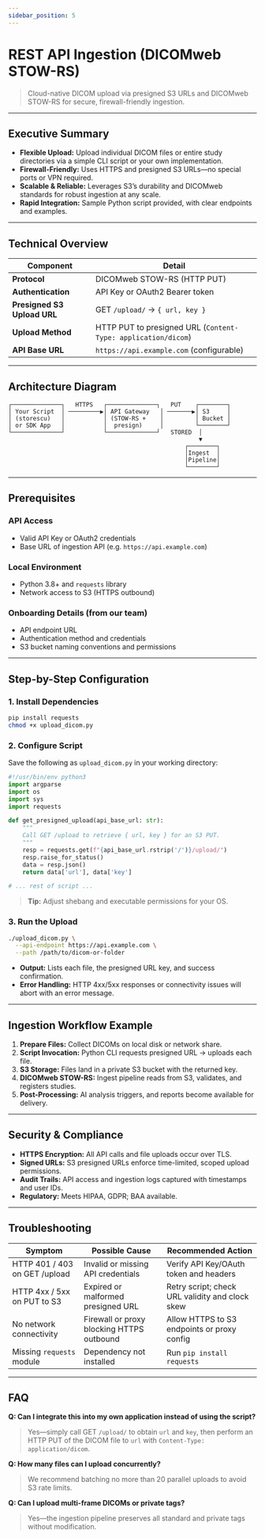 ```yaml
---
sidebar_position: 5
---
```


# REST API Ingestion (DICOMweb STOW-RS)

> Cloud-native DICOM upload via presigned S3 URLs and DICOMweb STOW-RS for secure, firewall-friendly ingestion.

---

## Executive Summary

- **Flexible Upload:** Upload individual DICOM files or entire study directories via a simple CLI script or your own implementation.
- **Firewall-Friendly:** Uses HTTPS and presigned S3 URLs—no special ports or VPN required.
- **Scalable & Reliable:** Leverages S3’s durability and DICOMweb standards for robust ingestion at any scale.
- **Rapid Integration:** Sample Python script provided, with clear endpoints and examples.

---

## Technical Overview

| Component                   | Detail                                                        |
| --------------------------- | ------------------------------------------------------------- |
| **Protocol**                | DICOMweb STOW-RS (HTTP PUT)                                   |
| **Authentication**          | API Key or OAuth2 Bearer token                                |
| **Presigned S3 Upload URL** | GET `/upload/` → `{ url, key }`                               |
| **Upload Method**           | HTTP PUT to presigned URL (`Content-Type: application/dicom`) |
| **API Base URL**            | `https://api.example.com` (configurable)                      |

---

## Architecture Diagram

```text
┌──────────────┐   HTTPS   ┌──────────────┐   PUT    ┌────────┐
│ Your Script  │ ─────────▶│ API Gateway   │ ───────▶│ S3     │
│ (storescu)   │           │ (STOW-RS +    │         │ Bucket │
│ or SDK App   │           │  presign)     │         └────────┘
└──────────────┘           └──────────────┘   STORED  │
                                                      ▼
                                                  ┌────────┐
                                                  │Ingest  │
                                                  │Pipeline│
                                                  └────────┘
```

---

## Prerequisites

### API Access

- Valid API Key or OAuth2 credentials
- Base URL of ingestion API (e.g. `https://api.example.com`)

### Local Environment

- Python 3.8+ and `requests` library
- Network access to S3 (HTTPS outbound)

### Onboarding Details (from our team)

- API endpoint URL
- Authentication method and credentials
- S3 bucket naming conventions and permissions

---

## Step-by-Step Configuration

### 1. Install Dependencies

```bash
pip install requests
chmod +x upload_dicom.py
```

### 2. Configure Script

Save the following as `upload_dicom.py` in your working directory:

```python
#!/usr/bin/env python3
import argparse
import os
import sys
import requests

def get_presigned_upload(api_base_url: str):
    """
    Call GET /upload to retrieve { url, key } for an S3 PUT.
    """
    resp = requests.get(f"{api_base_url.rstrip('/')}/upload/")
    resp.raise_for_status()
    data = resp.json()
    return data['url'], data['key']

# ... rest of script ...
```

> **Tip:** Adjust shebang and executable permissions for your OS.

### 3. Run the Upload

```bash
./upload_dicom.py \
  --api-endpoint https://api.example.com \
  --path /path/to/dicom-or-folder
```

- **Output:** Lists each file, the presigned URL key, and success confirmation.
- **Error Handling:** HTTP 4xx/5xx responses or connectivity issues will abort with an error message.

---

## Ingestion Workflow Example

1. **Prepare Files:** Collect DICOMs on local disk or network share.
2. **Script Invocation:** Python CLI requests presigned URL → uploads each file.
3. **S3 Storage:** Files land in a private S3 bucket with the returned key.
4. **DICOMweb STOW-RS:** Ingest pipeline reads from S3, validates, and registers studies.
5. **Post-Processing:** AI analysis triggers, and reports become available for delivery.

---

## Security & Compliance

- **HTTPS Encryption:** All API calls and file uploads occur over TLS.
- **Signed URLs:** S3 presigned URLs enforce time-limited, scoped upload permissions.
- **Audit Trails:** API access and ingestion logs captured with timestamps and user IDs.
- **Regulatory:** Meets HIPAA, GDPR; BAA available.

---

## Troubleshooting

| Symptom                       | Possible Cause                            | Recommended Action                              |
| ----------------------------- | ----------------------------------------- | ----------------------------------------------- |
| HTTP 401 / 403 on GET /upload | Invalid or missing API credentials        | Verify API Key/OAuth token and headers          |
| HTTP 4xx / 5xx on PUT to S3   | Expired or malformed presigned URL        | Retry script; check URL validity and clock skew |
| No network connectivity       | Firewall or proxy blocking HTTPS outbound | Allow HTTPS to S3 endpoints or proxy config     |
| Missing `requests` module     | Dependency not installed                  | Run `pip install requests`                      |

---

## FAQ

**Q: Can I integrate this into my own application instead of using the script?**

> Yes—simply call GET `/upload/` to obtain `url` and `key`, then perform an HTTP PUT of the DICOM file to `url` with `Content-Type: application/dicom`.

**Q: How many files can I upload concurrently?**

> We recommend batching no more than 20 parallel uploads to avoid S3 rate limits.

**Q: Can I upload multi-frame DICOMs or private tags?**

> Yes—the ingestion pipeline preserves all standard and private tags without modification.
